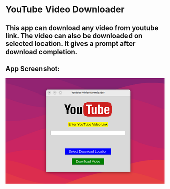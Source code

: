 # YouTube Video Downloader

## This app can download any video from youtube link. The video can also be downloaded on selected location. It gives a prompt after download completion.

## App Screenshot:
<img src="app preview.png">
